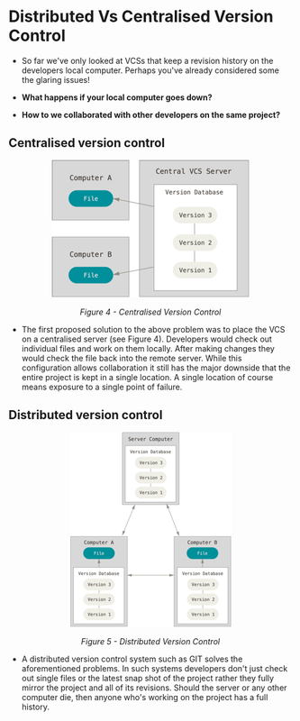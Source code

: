 # Distributed Vs Centralised Version Control


- So far we've only looked at VCSs that keep a revision history on the developers local computer. Perhaps you've already considered some the glaring issues! 

 - **What happens if your local computer goes down?** 
 - **How to we collaborated with other developers on the same project?**



## Centralised version control

<center>
 
 ![](../../../assets/block_2/centralised.png)

 <cite>Figure 4 - Centralised Version Control  </cite>
</center>
 
- The first proposed solution to the above problem was to place the VCS on a centralised server (see Figure 4). Developers would check out individual files and work on them locally. After making changes they would check the file back into the remote server. While this configuration allows collaboration it still has the major downside that the entire project is kept in a single location. A single location of course means exposure to a single point of failure.  

## Distributed version control 

<center>
 
 ![](../../../assets/block_2/distributed.png)

 <cite>Figure 5 - Distributed Version Control  </cite>
</center>

- A distributed version control system such as GIT solves the aforementioned problems. In such systems developers don't just check out single files or the latest snap shot of the project rather they fully mirror the project and all of its revisions. Should the server or any other computer die, then anyone who's working on the project has a full history. 


